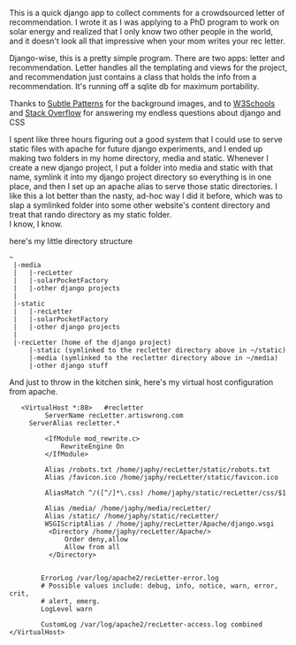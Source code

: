 This is a quick django app to collect comments for a crowdsourced letter of recommendation.  I wrote it as I was applying to a 
PhD program to work on solar energy and realized that I only know two other people in the world, and it doesn't look all that 
impressive when your mom writes your rec letter.

Django-wise, this is a pretty simple program.  There are two apps:  letter and recommendation.  Letter handles all the templating and views for the project, and recommendation just contains a class that holds the info from a recommendation.  It's running off a sqlite db for maximum portability.  

Thanks to [Subtle Patterns](http://subtlepatterns.com/) for the background images, and to [W3Schools](http://www.w3schools.com/) and [Stack Overflow](http://stackoverflow.com/) for answering my endless questions about django and CSS

I spent like three hours figuring out a good system that I could use to serve static files with apache for future django experiments, and I ended up making two folders in my
home directory, media and static.  Whenever I create a new django project, I put a folder into media and static with that name, symlink it into my django project directory so everything is in one place, and then I set up an apache alias to serve those static directories.  I like this a lot better than the nasty, ad-hoc way I did it before, which was to slap a symlinked folder into some other website's content directory and treat that rando directory as my static folder.  
I know, I know.

here's my little directory structure

    ~
     |-media
     |   |-recLetter
     |   |-solarPocketFactory
     |   |-other django projects
     |
     |-static
     |   |-recLetter
     |   |-solarPocketFactory
     |   |-other django projects
     |
     |-recLetter (home of the django project)
         |-static (symlinked to the recletter directory above in ~/static)
         |-media (symlinked to the recletter directory above in ~/media)
         |-other django stuff
     
     
And just to throw in the kitchen sink, here's my virtual host configuration from apache.

       <VirtualHost *:80>   #recletter
             ServerName recLetter.artiswrong.com
	     ServerAlias recletter.*

             <IfModule mod_rewrite.c>
                 RewriteEngine On
             </IfModule>

             Alias /robots.txt /home/japhy/recLetter/static/robots.txt
             Alias /favicon.ico /home/japhy/recLetter/static/favicon.ico

             AliasMatch ^/([^/]*\.css) /home/japhy/static/recLetter/css/$1

             Alias /media/ /home/japhy/media/recLetter/
             Alias /static/ /home/japhy/static/recLetter/
             WSGIScriptAlias / /home/japhy/recLetter/Apache/django.wsgi
              <Directory /home/japhy/recLetter/Apache/>
                  Order deny,allow
                  Allow from all
              </Directory>


            ErrorLog /var/log/apache2/recLetter-error.log
            # Possible values include: debug, info, notice, warn, error, crit,
            # alert, emerg.
            LogLevel warn

            CustomLog /var/log/apache2/recLetter-access.log combined
	</VirtualHost>
